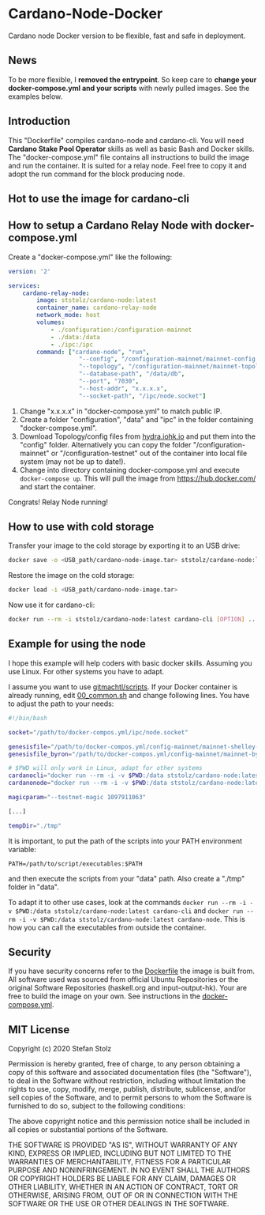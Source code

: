 # Cardano-Node-Docker

Cardano node Docker version to be flexible, fast and safe in deployment.

## News

To be more flexible, I **removed the entrypoint**. So keep care to **change your docker-compose.yml and your scripts** with newly pulled images. See the examples below. 

## Introduction

This "Dockerfile" compiles cardano-node and cardano-cli. You will need **Cardano Stake Pool Operator** skills as well as basic Bash and Docker skills. The "docker-compose.yml" file contains all instructions to build the image and run the container. It is suited for a relay node. Feel free to copy it and adopt the run command for the block producing node. 

## Hot to use the image for cardano-cli



## How to setup a Cardano Relay Node with docker-compose.yml

Create a "docker-compose.yml" like the following:

```yml
version: '2'

services:
    cardano-relay-node:
        image: ststolz/cardano-node:latest
        container_name: cardano-relay-node
        network_mode: host
        volumes:
            - ./configuration:/configuration-mainnet
            - ./data:/data
            - ./ipc:/ipc
        command: ["cardano-node", "run", 
                    "--config", "/configuration-mainnet/mainnet-config.json", 
                    "--topology", "/configuration-mainnet/mainnet-topology.json", 
                    "--database-path", "/data/db", 
                    "--port", "7030", 
                    "--host-addr", "x.x.x.x", 
                    "--socket-path", "/ipc/node.socket"]
```

1. Change "x.x.x.x" in "docker-compose.yml" to match public IP.
2. Create a folder "configuration", "data" and "ipc" in the folder containing "docker-compose.yml".
3. Download Topology/config files from [hydra.iohk.io](https://hydra.iohk.io/job/Cardano/cardano-node/cardano-deployment/latest-finished/download/1/index.html) and put them into the "config" folder. Alternatively you can copy the folder "/configuration-mainnet" or "/configuration-testnet" out of the container into local file system (may not be up to date!).
4. Change into directory containing docker-compose.yml and execute `docker-compose up`. This will pull the image from https://hub.docker.com/ and start the container.

Congrats! Relay Node running!

## How to use with cold storage

Transfer your image to the cold storage by exporting it to an USB drive:

```bash
docker save -o <USB_path/cardano-node-image.tar> ststolz/cardano-node:latest
```

Restore the image on the cold storage:

```bash
docker load -i <USB_path/cardano-node-image.tar>
```

Now use it for cardano-cli:

```bash
docker run --rm -i ststolz/cardano-node:latest cardano-cli [OPTION] ...
```

## Example for using the node

I hope this example will help coders with basic docker skills. Assuming you use Linux. For other systems you have to adapt.

I assume you want to use [gitmachtl/scripts](https://github.com/gitmachtl/scripts/tree/master/cardano/mainnet). If your Docker container is already running, edit [00_common.sh](https://github.com/gitmachtl/scripts/blob/master/cardano/mainnet/00_common.sh) and change following lines. You have to adjust the path to your needs:

```bash
#!/bin/bash

socket="/path/to/docker-compos.yml/ipc/node.socket"

genesisfile="/path/to/docker-compos.yml/config-mainnet/mainnet-shelley-genesis.json"           #Shelley
genesisfile_byron="/path/to/docker-compos.yml/config-mainnet/mainnet-byron-genesis.json"       #Byron

# $PWD will only work in Linux, adapt for other systems
cardanocli="docker run --rm -i -v $PWD:/data ststolz/cardano-node:latest cardano-cli"
cardanonode="docker run --rm -i -v $PWD:/data ststolz/cardano-node:latest cardano-node"

magicparam="--testnet-magic 1097911063"

[...]

tempDir="./tmp"
```

It is important, to put the path of the scripts into your PATH environment variable:

```
PATH=/path/to/script/executables:$PATH
```

and then execute the scripts from your "data" path. Also create a "./tmp" folder in "data".

To adapt it to other use cases, look at the commands `docker run --rm -i -v $PWD:/data ststolz/cardano-node:latest cardano-cli` and `docker run --rm -i -v $PWD:/data ststolz/cardano-node:latest cardano-node`. This is how you can call the executables from outside the container. 

## Security 

If you have security concerns refer to the [Dockerfile](https://github.com/ststolz/Cardano-Node-Docker/blob/main/Dockerfile) the image is built from. All software used was sourced from official Ubuntu Repositories or the original Software Repositories (haskell.org and input-output-hk). Your are free to build the image on your own. See instructions in the [docker-compose.yml](https://github.com/ststolz/Cardano-Node-Docker/blob/main/docker-compose.yml).

## MIT License

Copyright (c) 2020 Stefan Stolz

Permission is hereby granted, free of charge, to any person obtaining a copy
of this software and associated documentation files (the "Software"), to deal
in the Software without restriction, including without limitation the rights
to use, copy, modify, merge, publish, distribute, sublicense, and/or sell
copies of the Software, and to permit persons to whom the Software is
furnished to do so, subject to the following conditions:

The above copyright notice and this permission notice shall be included in all
copies or substantial portions of the Software.

THE SOFTWARE IS PROVIDED "AS IS", WITHOUT WARRANTY OF ANY KIND, EXPRESS OR
IMPLIED, INCLUDING BUT NOT LIMITED TO THE WARRANTIES OF MERCHANTABILITY,
FITNESS FOR A PARTICULAR PURPOSE AND NONINFRINGEMENT. IN NO EVENT SHALL THE
AUTHORS OR COPYRIGHT HOLDERS BE LIABLE FOR ANY CLAIM, DAMAGES OR OTHER
LIABILITY, WHETHER IN AN ACTION OF CONTRACT, TORT OR OTHERWISE, ARISING FROM,
OUT OF OR IN CONNECTION WITH THE SOFTWARE OR THE USE OR OTHER DEALINGS IN THE
SOFTWARE.
